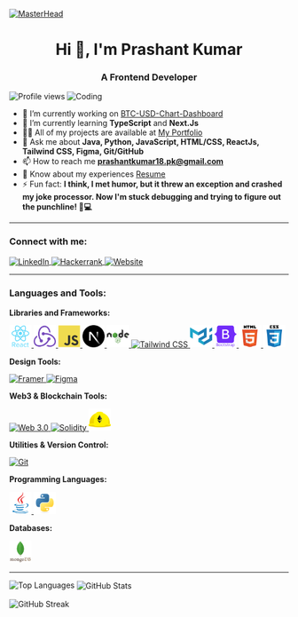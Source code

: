 [![MasterHead](https://media.giphy.com/media/qEqiI3Oq7vBkoE236M/giphy.gif)](https://prashantkumar60099.netlify.app/)
<h1 align="center">Hi 👋, I'm Prashant Kumar</h1>
<h3 align="center">A Frontend Developer</h3>

<img align="right" alt="Coding" width="400" src="https://media.giphy.com/media/SwJr1DGpCgkgNRxRhS/giphy.gif">

<p align="left"> 
    <img src="https://komarev.com/ghpvc/?username=prashantkumar182000&label=Profile%20views&color=0e75b6&style=flat" alt="Profile views" /> 
</p>

- 🔭 I’m currently working on [BTC-USD-Chart-Dashboard](https://github.com/prashantkumar182000/BTC-USD-Chart-Dashboard)
- 🌱 I’m currently learning **TypeScript** and **Next.Js**
- 👨‍💻 All of my projects are available at [My Portfolio](https://prashantkumar60099.netlify.app/)
- 💬 Ask me about **Java, Python, JavaScript, HTML/CSS, ReactJs, Tailwind CSS, Figma, Git/GitHub**
- 📫 How to reach me **prashantkumar18.pk@gmail.com**
- 📄 Know about my experiences [Resume](https://file.io/3ESPH5MuRMDU)
- ⚡ Fun fact: **I think, I met humor, but it threw an exception and crashed my joke processor. Now I'm stuck debugging and trying to figure out the punchline! 🤔💻**

---

<h3 align="left">Connect with me:</h3>
<p align="left">
    <a href="https://linkedin.com/in/prashant-kumar-778246188/" target="blank">
        <img align="center" src="https://raw.githubusercontent.com/rahuldkjain/github-profile-readme-generator/master/src/images/icons/Social/linked-in-alt.svg" alt="LinkedIn" height="30" width="40" />
    </a>
    <a href="https://www.hackerrank.com/btech60099_20" target="blank">
        <img align="center" src="https://raw.githubusercontent.com/rahuldkjain/github-profile-readme-generator/master/src/images/icons/Social/hackerrank.svg" alt="Hackerrank" height="30" width="40" />
    </a>
    <a href="https://prashantkumar60099.netlify.app" target="blank">
        <img align="center" src="https://prashantkumar60099.netlify.app/logo.png" alt="Website" height="30" width="40" />
    </a>
</p>

---

<h3 align="left">Languages and Tools:</h3>

<p align="left">

  <!-- Libraries and Frameworks -->
  <strong>Libraries and Frameworks:</strong><br>
  
  <a href="https://reactjs.org/" target="_blank" rel="noreferrer">
      <img src="https://raw.githubusercontent.com/devicons/devicon/master/icons/react/react-original-wordmark.svg" alt="React" width="40" height="40"/>
  </a>
  <a href="https://redux.js.org/" target="_blank" rel="noreferrer">
      <img src="https://raw.githubusercontent.com/devicons/devicon/master/icons/redux/redux-original.svg" alt="Redux" width="40" height="40"/>
  </a>
  <a href="https://developer.mozilla.org/en-US/docs/Web/JavaScript" target="_blank" rel="noreferrer">
      <img src="https://raw.githubusercontent.com/devicons/devicon/master/icons/javascript/javascript-original.svg" alt="JavaScript" width="40" height="40"/>
  </a>
  <a href="https://nextjs.org/" target="_blank" rel="noreferrer">
      <img src="https://raw.githubusercontent.com/devicons/devicon/master/icons/nextjs/nextjs-original.svg" alt="Next.js" width="40" height="40"/>
  </a>
  <a href="https://nodejs.org" target="_blank" rel="noreferrer">
      <img src="https://raw.githubusercontent.com/devicons/devicon/master/icons/nodejs/nodejs-original-wordmark.svg" alt="Node.js" width="40" height="40"/>
  </a>
  <a href="https://tailwindcss.com/" target="_blank" rel="noreferrer">
      <img src="https://www.vectorlogo.zone/logos/tailwindcss/tailwindcss-icon.svg" alt="Tailwind CSS" width="40" height="40"/>
  </a>
  <a href="https://mui.com/" target="_blank" rel="noreferrer">
      <img src="https://raw.githubusercontent.com/devicons/devicon/master/icons/materialui/materialui-original.svg" alt="Material UI" width="40" height="40"/>
  </a>
  <a href="https://getbootstrap.com" target="_blank" rel="noreferrer">
      <img src="https://raw.githubusercontent.com/devicons/devicon/master/icons/bootstrap/bootstrap-plain-wordmark.svg" alt="Bootstrap" width="40" height="40"/>
  </a>
  <a href="https://www.w3.org/html/" target="_blank" rel="noreferrer">
      <img src="https://raw.githubusercontent.com/devicons/devicon/master/icons/html5/html5-original-wordmark.svg" alt="HTML5" width="40" height="40"/>
  </a>
  <a href="https://www.w3schools.com/css/" target="_blank" rel="noreferrer">
      <img src="https://raw.githubusercontent.com/devicons/devicon/master/icons/css3/css3-original-wordmark.svg" alt="CSS3" width="40" height="40"/>
  </a>
  
  <br>

  <!-- Design Tools -->
  <strong>Design Tools:</strong><br>
  
  <a href="https://www.framer.com/" target="_blank" rel="noreferrer">
      <img src="[https://raw.githubusercontent.com/devicons/devicon/master/icons/framer/framer-original.svg](https://www.google.com/url?sa=i&url=https%3A%2F%2Fuxwing.com%2Fframer-color-icon%2F&psig=AOvVaw326c4qC2VvRwa_ZTVAX8oS&ust=1730013414559000&source=images&cd=vfe&opi=89978449&ved=0CBQQjRxqFwoTCJia5rLAq4kDFQAAAAAdAAAAABAK)" alt="Framer" width="40" height="40"/>
  </a>
  <a href="https://www.figma.com/" target="_blank" rel="noreferrer">
      <img src="https://www.vectorlogo.zone/logos/figma/figma-icon.svg" alt="Figma" width="40" height="40"/>
  </a>
  
  <br>

  <!-- Web3 and Blockchain Tools -->
  <strong>Web3 & Blockchain Tools:</strong><br>
  
  <a href="https://ethereum.org/en/web3/" target="_blank" rel="noreferrer">
      <img src="https://www.vectorlogo.zone/logos/ethereum/ethereum-icon.svg" alt="Web 3.0" width="40" height="40"/>
  </a>
  <a href="https://soliditylang.org/" target="_blank" rel="noreferrer">
      <img src="https://www.vectorlogo.zone/logos/ethereum/ethereum-icon.svg" alt="Solidity" width="40" height="40"/>
  </a>
  <a href="https://hardhat.org/" target="_blank" rel="noreferrer">
      <img src="https://raw.githubusercontent.com/devicons/devicon/master/icons/hardhat/hardhat-original.svg" alt="Hardhat" width="40" height="40"/>
  </a>
  
  <br>

  <!-- Utilities and Version Control -->
  <strong>Utilities & Version Control:</strong><br>
  
  <a href="https://git-scm.com/" target="_blank" rel="noreferrer">
      <img src="https://www.vectorlogo.zone/logos/git-scm/git-scm-icon.svg" alt="Git" width="40" height="40"/>
  </a>
  
  <br>

  <!-- Programming Languages -->
  <strong>Programming Languages:</strong><br>
  
  <a href="https://www.java.com" target="_blank" rel="noreferrer">
      <img src="https://raw.githubusercontent.com/devicons/devicon/master/icons/java/java-original.svg" alt="Java" width="40" height="40"/>
  </a>
  <a href="https://www.python.org" target="_blank" rel="noreferrer">
      <img src="https://raw.githubusercontent.com/devicons/devicon/master/icons/python/python-original.svg" alt="Python" width="40" height="40"/>
  </a>
  
  <br>

  <!-- Databases -->
  <strong>Databases:</strong><br>
  
  <a href="https://www.mongodb.com/" target="_blank" rel="noreferrer">
      <img src="https://raw.githubusercontent.com/devicons/devicon/master/icons/mongodb/mongodb-original-wordmark.svg" alt="MongoDB" width="40" height="40"/>
  </a>
  
</p>


---

<p><img align="left" src="https://github-readme-stats.vercel.app/api/top-langs?username=prashantkumar182000&show_icons=true&locale=en&layout=compact" alt="Top Languages" /></p>

<p>&nbsp;<img align="center" src="https://github-readme-stats.vercel.app/api?username=prashantkumar182000&show_icons=true&locale=en" alt="GitHub Stats" /></p>

<p><img align="center" src="https://github-readme-streak-stats.herokuapp.com/?user=prashantkumar182000&" alt="GitHub Streak" /></p>
